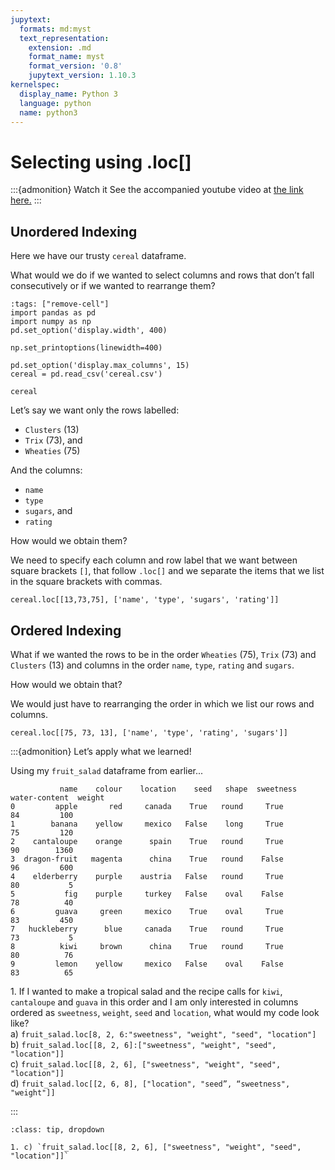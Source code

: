 ```yaml
---
jupytext:
  formats: md:myst
  text_representation:
    extension: .md
    format_name: myst
    format_version: '0.8'
    jupytext_version: 1.10.3
kernelspec:
  display_name: Python 3
  language: python
  name: python3
---
```


# Selecting using .loc\[\]

:::{admonition} Watch it
See the accompanied youtube video at <a href="https://www.youtube.com/embed/W88f5DAl9hk?start=763&end=825" target="_blank">the link here.</a>
:::

## Unordered Indexing

Here we have our trusty `cereal` dataframe.

What would we do if we wanted to select columns and rows that don’t fall
consecutively or if we wanted to rearrange them?

```{code-cell} ipython3
:tags: ["remove-cell"]
import pandas as pd
import numpy as np
pd.set_option('display.width', 400)

np.set_printoptions(linewidth=400)

pd.set_option('display.max_columns', 15)
cereal = pd.read_csv('cereal.csv')
```


```{code-cell} ipython3
cereal
```


Let’s say we want only the rows labelled:

  - `Clusters` (13)
  - `Trix` (73), and
  - `Wheaties` (75)

And the columns:

  - `name`
  - `type`
  - `sugars`, and
  - `rating`

How would we obtain them?

We need to specify each column and row label that we want between square
brackets `[]`, that follow `.loc[]` and we separate the items that we
list in the square brackets with commas.


```{code-cell} ipython3
cereal.loc[[13,73,75], ['name', 'type', 'sugars', 'rating']]
```


## Ordered Indexing

What if we wanted the rows to be in the order `Wheaties` (75), `Trix`
(73) and `Clusters` (13) and columns in the order `name`, `type`,
`rating` and `sugars`.

How would we obtain that?

We would just have to rearranging the order in which we list our rows
and columns.


```{code-cell} ipython3
cereal.loc[[75, 73, 13], ['name', 'type', 'rating', 'sugars']]
```


:::{admonition} Let’s apply what we learned!

Using my `fruit_salad` dataframe from earlier...

```out
           name    colour    location    seed   shape  sweetness   water-content  weight
0         apple       red     canada    True   round     True          84         100
1        banana    yellow     mexico   False    long     True          75         120
2    cantaloupe    orange      spain    True   round     True          90        1360
3  dragon-fruit   magenta      china    True   round    False          96         600
4    elderberry    purple    austria   False   round     True          80           5
5           fig    purple     turkey   False    oval    False          78          40
6         guava     green     mexico    True    oval     True          83         450
7   huckleberry      blue     canada    True   round     True          73           5
8          kiwi     brown      china    True   round     True          80          76
9         lemon    yellow     mexico   False    oval    False          83          65
```

1\. If I wanted to make a tropical salad and the recipe calls for `kiwi`, `cantaloupe` and `guava` in this order and I am only interested in columns ordered as `sweetness`, `weight`, `seed` and  `location`, what would my code look like?         
a) `fruit_salad.loc[8, 2, 6:"sweetness", "weight", "seed", "location"]`          
b) `fruit_salad.loc[[8, 2, 6]:["sweetness", "weight", "seed", "location"]]`        
c) `fruit_salad.loc[[8, 2, 6], ["sweetness", "weight", "seed", "location"]]`    
d) `fruit_salad.loc[[2, 6, 8], ["location", "seed”, “sweetness", "weight"]]`    

:::

```{admonition} Solutions!
:class: tip, dropdown

1. c) `fruit_salad.loc[[8, 2, 6], ["sweetness", "weight", "seed", "location"]]`             

```
